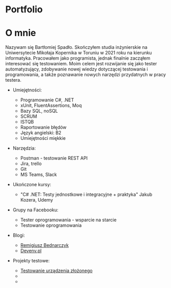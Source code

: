 # Portfolio


# O mnie

Nazywam się Bartłomiej Spadło. Skończyłem studia inżynierskie na Uniwersytecie Mikołaja Kopernika w Toruniu w 2021 roku na kierunku informatyka. Pracowałem jako programista, jednak finalnie zacząłem interesować się testowaniem. Moim celem jest rozwijanie się jako tester automatyzujący, zdobywanie nowej wiedzy dotyczącej testowania i programowania,  a także poznawanie nowych narzędzi przydatnych w pracy testera. 
   
   
* Umiejętności:
  * Programowanie C#, .NET
  * xUnit, FluentAssertions, Moq
  * Bazy SQL, noSQL 
  * SCRUM
  * ISTQB
  * Raportowanie błędów
  * Język angielski: B2 
  * Umiejętności miękkie


* Narzędzia:
  *  Postman - testowanie REST API
  *  Jira, trello
  *  Git 
  *  MS Teams, Slack   
   

* Ukończone kursy:
  * "C# .NET: Testy jednostkowe i integracyjne + praktyka" Jakub Kozera, Udemy


* Grupy na Facebooku: 
  *  Tester oprogramowania - wsparcie na starcie
  *  Testowanie oprogramowania


* Blogi:
  *  [Remigiusz Bednarczyk](https://remigiuszbednarczyk.pl/)
  *  [Devenv.pl](https://devenv.pl/)



* Projekty testowe:
  * [Testowanie urządzenia złożonego](https://trello.com/b/NdTdoWuW/zmyw3000)
  *
  *
  
  
